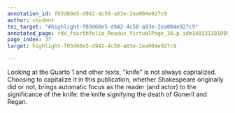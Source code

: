```yaml
---
annotation_id: f03d60e5-d942-4c58-a03e-2ea004e927c9
author: student
tei_target: "#highlight-f03d60e5-d942-4c58-a03e-2ea004e927c9"
annotated_page: rdx_fourthfolio_Readux_VirtualPage_38.p.idm140331381009456
page_index: 37
target: highlight-f03d60e5-d942-4c58-a03e-2ea004e927c9

---
```

Looking at the Quarto 1 and other texts, "knife" is not always capitalized. Choosing to capitalize it in this publication, whether Shakespeare originally did or not, brings automatic focus as the reader (and actor) to the significance of the knife: the knife signifying the death of Goneril and Regan.